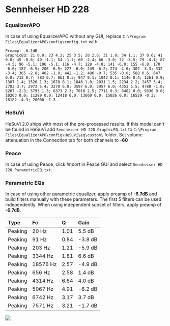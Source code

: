 # Sennheiser HD 228

### EqualizerAPO
In case of using EqualizerAPO without any GUI, replace `C:\Program Files\EqualizerAPO\config\config.txt`
with:
```
Preamp: -6.1dB
GraphicEQ: 21 0.0; 23 4.2; 25 3.5; 28 2.6; 31 1.8; 34 1.1; 37 0.6; 41 0.0; 45 -0.6; 49 -1.1; 54 -1.7; 60 -2.4; 66 -3.0; 72 -3.5; 79 -4.1; 87 -4.5; 96 -5.1; 106 -5.1; 116 -4.7; 128 -4.8; 141 -6.0; 155 -6.8; 170 -6.6; 187 -6.9; 206 -6.5; 227 -6.0; 249 -6.2; 274 -4.6; 302 -3.3; 332 -3.4; 365 -2.8; 402 -1.8; 442 -1.2; 486 -0.7; 535 -0.0; 588 0.6; 647 0.8; 712 0.7; 783 0.7; 861 0.3; 947 0.1; 1042 0.1; 1146 0.4; 1261 0.9; 1387 1.4; 1526 1.3; 1678 0.1; 1846 1.0; 2031 1.5; 2234 2.2; 2457 3.4; 2703 3.7; 2973 5.4; 3270 6.0; 3597 6.0; 3957 6.0; 4353 5.5; 4788 -1.0; 5267 -2.3; 5793 1.3; 6373 2.3; 7010 2.5; 7711 0.3; 8482 0.0; 9330 0.0; 10263 0.0; 11289 0.0; 12418 0.0; 13660 0.0; 15026 0.0; 16529 -0.3; 18182 -4.3; 20000 -1.3
```

### HeSuVi
HeSuVi 2.0 ships with most of the pre-processed results. If this model can't be found in HeSuVi add
`Sennheiser HD 228 GraphicEQ.txt` to `C:\Program Files\EqualizerAPO\config\HeSuVi\eq\custom\` folder.
Set volume attenuation in the Connection tab for both channels to **-60**

### Peace
In case of using Peace, click *Import* in Peace GUI and select `Sennheiser HD 228 ParametricEQ.txt`.

### Parametric EQs
In case of using other parametric equalizer, apply preamp of **-6.7dB** and build filters manually
with these parameters. The first 5 filters can be used independently.
When using independent subset of filters, apply preamp of **-6.7dB**.

| Type    | Fc       |    Q | Gain    |
|:--------|:---------|:-----|:--------|
| Peaking | 20 Hz    | 1.01 | 5.5 dB  |
| Peaking | 91 Hz    | 0.84 | -3.8 dB |
| Peaking | 203 Hz   | 1.21 | -5.9 dB |
| Peaking | 3344 Hz  | 1.81 | 6.6 dB  |
| Peaking | 18576 Hz | 2.57 | -4.9 dB |
| Peaking | 656 Hz   | 2.58 | 1.4 dB  |
| Peaking | 4314 Hz  | 6.64 | 4.0 dB  |
| Peaking | 5067 Hz  | 4.91 | -6.2 dB |
| Peaking | 6742 Hz  | 3.17 | 3.7 dB  |
| Peaking | 7571 Hz  | 3.21 | -1.7 dB |

![](https://raw.githubusercontent.com/jaakkopasanen/AutoEq/master/results/innerfidelity/sbaf-serious/Sennheiser%20HD%20228/Sennheiser%20HD%20228.png)